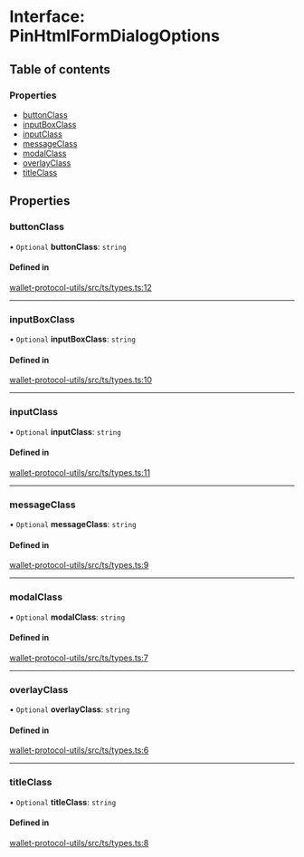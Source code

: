 # Interface: PinHtmlFormDialogOptions

## Table of contents

### Properties

- [buttonClass](PinHtmlFormDialogOptions.md#buttonclass)
- [inputBoxClass](PinHtmlFormDialogOptions.md#inputboxclass)
- [inputClass](PinHtmlFormDialogOptions.md#inputclass)
- [messageClass](PinHtmlFormDialogOptions.md#messageclass)
- [modalClass](PinHtmlFormDialogOptions.md#modalclass)
- [overlayClass](PinHtmlFormDialogOptions.md#overlayclass)
- [titleClass](PinHtmlFormDialogOptions.md#titleclass)

## Properties

### buttonClass

• `Optional` **buttonClass**: `string`

#### Defined in

[wallet-protocol-utils/src/ts/types.ts:12](https://gitlab.com/i3-market/code/wp3/t3.2/i3m-wallet-monorepo/-/blob/1f1f2a1/packages/wallet-protocol-utils/src/ts/types.ts#L12)

___

### inputBoxClass

• `Optional` **inputBoxClass**: `string`

#### Defined in

[wallet-protocol-utils/src/ts/types.ts:10](https://gitlab.com/i3-market/code/wp3/t3.2/i3m-wallet-monorepo/-/blob/1f1f2a1/packages/wallet-protocol-utils/src/ts/types.ts#L10)

___

### inputClass

• `Optional` **inputClass**: `string`

#### Defined in

[wallet-protocol-utils/src/ts/types.ts:11](https://gitlab.com/i3-market/code/wp3/t3.2/i3m-wallet-monorepo/-/blob/1f1f2a1/packages/wallet-protocol-utils/src/ts/types.ts#L11)

___

### messageClass

• `Optional` **messageClass**: `string`

#### Defined in

[wallet-protocol-utils/src/ts/types.ts:9](https://gitlab.com/i3-market/code/wp3/t3.2/i3m-wallet-monorepo/-/blob/1f1f2a1/packages/wallet-protocol-utils/src/ts/types.ts#L9)

___

### modalClass

• `Optional` **modalClass**: `string`

#### Defined in

[wallet-protocol-utils/src/ts/types.ts:7](https://gitlab.com/i3-market/code/wp3/t3.2/i3m-wallet-monorepo/-/blob/1f1f2a1/packages/wallet-protocol-utils/src/ts/types.ts#L7)

___

### overlayClass

• `Optional` **overlayClass**: `string`

#### Defined in

[wallet-protocol-utils/src/ts/types.ts:6](https://gitlab.com/i3-market/code/wp3/t3.2/i3m-wallet-monorepo/-/blob/1f1f2a1/packages/wallet-protocol-utils/src/ts/types.ts#L6)

___

### titleClass

• `Optional` **titleClass**: `string`

#### Defined in

[wallet-protocol-utils/src/ts/types.ts:8](https://gitlab.com/i3-market/code/wp3/t3.2/i3m-wallet-monorepo/-/blob/1f1f2a1/packages/wallet-protocol-utils/src/ts/types.ts#L8)
